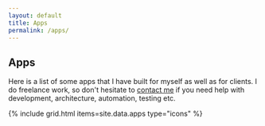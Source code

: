 ```yaml
---
layout: default
title: Apps
permalink: /apps/
---
```


<article>
  <h1>Apps</h1>
  <p>
    Here is a list of some apps that I have built for myself as well as for clients. I do freelance work, so don't hesitate to <a href="mailto:{{site.email}}">contact me</a> if you need help with development, architecture, automation, testing etc.
  </p>
</article>

{% include grid.html items=site.data.apps type="icons" %}